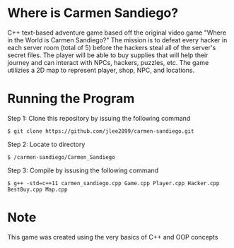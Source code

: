 # Where is Carmen Sandiego?
C++ text-based adventure game based off the original video game "Where in the World is Carmen Sandiego?"
The mission is to defeat every hacker in each server room (total of 5) before the hackers steal all of the server's secret files.
The player will be able to buy supplies that will help their journey and can interact with NPCs, hackers, puzzles, etc.
The game utilizies a 2D map to represent player, shop, NPC, and locations.

# Running the Program
Step 1: Clone this repository by issuing the following command 

```
$ git clone https://github.com/jlee2899/carmen-sandiego.git
```
Step 2: Locate to directory

```
$ /carmen-sandiego/Carmen_Sandiego
```

Step 3: Compile by issusing the following command

```
$ g++ -std=c++11 carmen_sandiego.cpp Game.cpp Player.cpp Hacker.cpp BestBuy.cpp Map.cpp
```

# Note
This game was created using the very basics of C++ and OOP concepts
